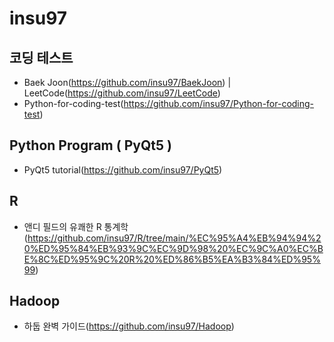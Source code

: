 # insu97

## 코딩 테스트

* Baek Joon(https://github.com/insu97/BaekJoon) | LeetCode(https://github.com/insu97/LeetCode)
* Python-for-coding-test(https://github.com/insu97/Python-for-coding-test)

## Python Program ( PyQt5 )

* PyQt5 tutorial(https://github.com/insu97/PyQt5)

## R

* 앤디 필드의 유쾌한 R 통계학(https://github.com/insu97/R/tree/main/%EC%95%A4%EB%94%94%20%ED%95%84%EB%93%9C%EC%9D%98%20%EC%9C%A0%EC%BE%8C%ED%95%9C%20R%20%ED%86%B5%EA%B3%84%ED%95%99)

## Hadoop

* 하둡 완벽 가이드(https://github.com/insu97/Hadoop)
